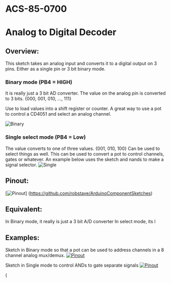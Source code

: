 # ACS-85-0700
Analog to Digital Decoder
==============

## Overview:
This sketch takes an analog input and converts it to a digital output on 3 pins.
Either as a single pin or 3 bit binary mode. 

### Binary mode (PB4 = HIGH)
It is really just a 3 bit AD converter.
The value on the analog pin is converted to 3 bits.
{000, 001, 010, ..., 111}
  
Use to load values into a shift register or counter. A great way to use a pot to control a CD4051 and select an analog channel.


![Binary](https://github.com/robstave/ArduinoComponentSketches/blob/master/ACS-85%20ATTiny85%20sketches/ACS-85-0700/images/mode2.png)



### Single select mode  (PB4 = Low)
The value converts to one of three values.
{001, 010, 100}
Can be used to select things as well.
This can be used to convert a pot to control channels, gates or whatever. An example below uses the sketch and nands to make a signal selector.
![Single](https://github.com/robstave/ArduinoComponentSketches/blob/master/ACS-85%20ATTiny85%20sketches/ACS-85-0700/images/mode1.png)


## Pinout:
[![Pinout](https://github.com/robstave/ArduinoComponentSketches/blob/master/ACS-85%20ATTiny85%20sketches/ACS-85-0700/images/acs-85-0700.png)] (https://github.com/robstave/ArduinoComponentSketches)

## Equivalent:
In Binary mode, it really is just a 3 bit A/D converter
In select mode, its l

## Examples:
 
 Sketch in Binary mode so that a pot can be used to address channels in a 8 channel analog mux/demux.
[![Pinout](https://github.com/robstave/ArduinoComponentSketches/blob/master/ACS-85%20ATTiny85%20sketches/ACS-85-0700/images/ACS-85-0700-example1.png)](https://github.com/robstave/ArduinoComponentSketches/blob/master/ACS-85%20ATTiny85%20sketches/ACS-85-0700/images)

Sketch in Single mode to control ANDs to gate separate signals
[![Pinout](https://github.com/robstave/ArduinoComponentSketches/blob/master/ACS-85%20ATTiny85%20sketches/ACS-85-0700/images/ACS-85-0700-example2.png)](https://github.com/robstave/ArduinoComponentSketches/blob/master/ACS-85%20ATTiny85%20sketches/ACS-85-0700/images)


( 